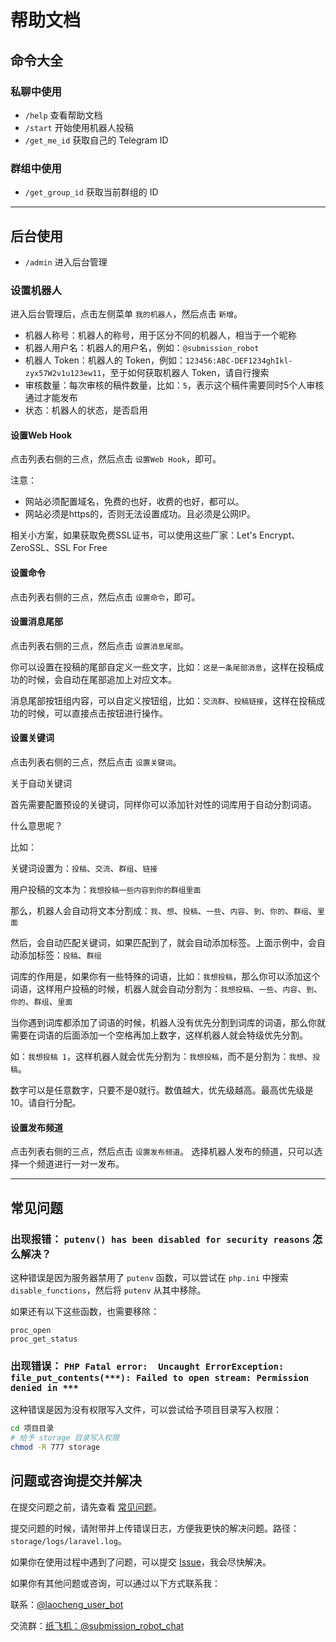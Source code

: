 # 帮助文档

## 命令大全

### 私聊中使用

- `/help` 查看帮助文档
- `/start` 开始使用机器人投稿
- `/get_me_id` 获取自己的 Telegram ID

### 群组中使用

- `/get_group_id` 获取当前群组的 ID

***

## 后台使用

- `/admin` 进入后台管理

### 设置机器人

进入后台管理后，点击左侧菜单 `我的机器人`，然后点击 `新增`。

- 机器人称号：机器人的称号，用于区分不同的机器人，相当于一个昵称
- 机器人用户名：机器人的用户名，例如：`@submission_robot`
- 机器人 Token：机器人的 Token，例如：`123456:ABC-DEF1234ghIkl-zyx57W2v1u123ew11`，至于如何获取机器人 Token，请自行搜索
- 审核数量：每次审核的稿件数量，比如：`5`，表示这个稿件需要同时5个人审核通过才能发布
- 状态：机器人的状态，是否启用



#### 设置Web Hook
点击列表右侧的三点，然后点击 `设置Web Hook`，即可。

注意：
- 网站必须配置域名，免费的也好，收费的也好，都可以。
- 网站必须是https的，否则无法设置成功。且必须是公网IP。

相关小方案，如果获取免费SSL证书，可以使用这些厂家：Let's Encrypt、ZeroSSL、SSL For Free

#### 设置命令

点击列表右侧的三点，然后点击 `设置命令`，即可。

#### 设置消息尾部

点击列表右侧的三点，然后点击 `设置消息尾部`。

你可以设置在投稿的尾部自定义一些文字，比如：`这是一条尾部消息`，这样在投稿成功的时候，会自动在尾部追加上对应文本。

消息尾部按钮组内容，可以自定义按钮组，比如：`交流群`、`投稿链接`，这样在投稿成功的时候，可以直接点击按钮进行操作。

#### 设置关键词

点击列表右侧的三点，然后点击 `设置关键词`。

关于自动关键词

首先需要配置预设的关键词，同样你可以添加针对性的词库用于自动分割词语。

什么意思呢？

比如：

关键词设置为：`投稿`、`交流`、`群组`、`链接`

用户投稿的文本为：`我想投稿一些内容到你的群组里面`

那么，机器人会自动将文本分割成：`我`、`想`、`投稿`、`一些`、`内容`、`到`、`你的`、`群组`、`里面`

然后，会自动匹配关键词，如果匹配到了，就会自动添加标签。上面示例中，会自动添加标签：`投稿`、`群组`

词库的作用是，如果你有一些特殊的词语，比如：`我想投稿`，那么你可以添加这个词语，这样用户投稿的时候，机器人就会自动分割为：`我想投稿`、`一些`、`内容`、`到`、`你的`、`群组`、`里面`

当你遇到词库都添加了词语的时候，机器人没有优先分割到词库的词语，那么你就需要在词语的后面添加一个空格再加上数字，这样机器人就会特级优先分割。

如：`我想投稿 1`，这样机器人就会优先分割为：`我想投稿`，而不是分割为：`我想`、`投稿`。

数字可以是任意数字，只要不是0就行。数值越大，优先级越高。最高优先级是10。请自行分配。

#### 设置发布频道

点击列表右侧的三点，然后点击 `设置发布频道`。
选择机器人发布的频道，只可以选择一个频道进行一对一发布。

***

## 常见问题

### 出现报错： `putenv() has been disabled for security reasons` 怎么解决？
这种错误是因为服务器禁用了 `putenv` 函数，可以尝试在 `php.ini` 中搜索 `disable_functions`，然后将 `putenv` 从其中移除。

如果还有以下这些函数，也需要移除：
```
proc_open
proc_get_status
```

### 出现错误： `PHP Fatal error:  Uncaught ErrorException: file_put_contents(***): Failed to open stream: Permission denied in ***`

这种错误是因为没有权限写入文件，可以尝试给予项目目录写入权限：
```bash
cd 项目目录
# 给予 storage 目录写入权限
chmod -R 777 storage
```

## 问题或咨询提交并解决

在提交问题之前，请先查看 [常见问题](#常见问题)。

提交问题的时候，请附带并上传错误日志，方便我更快的解决问题。路径：`storage/logs/laravel.log`。

如果你在使用过程中遇到了问题，可以提交 [Issue](https://github.com/taotecode/submission_robot/issues)，我会尽快解决。

如果你有其他问题或咨询，可以通过以下方式联系我：

联系：[@laocheng_user_bot](https://t.me/laocheng_user_bot)

交流群：[纸飞机：@submission_robot_chat](https://t.me/submission_robot_chat)
